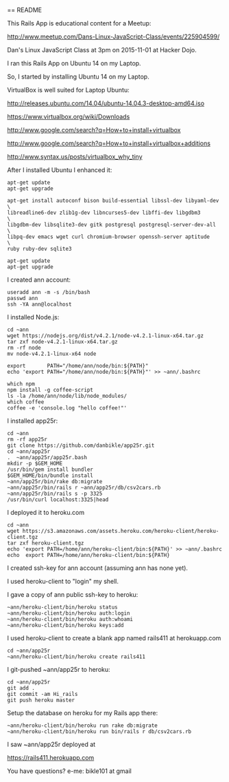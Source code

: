 == README

This Rails App is educational content for a Meetup:

http://www.meetup.com/Dans-Linux-JavaScript-Class/events/225904599/

Dan's Linux JavaScript Class at 3pm on 2015-11-01 at Hacker Dojo.

I ran this Rails App on Ubuntu 14 on my Laptop.

So,
I started by installing Ubuntu 14 on my Laptop.

VirtualBox is well suited for Laptop Ubuntu:

http://releases.ubuntu.com/14.04/ubuntu-14.04.3-desktop-amd64.iso

https://www.virtualbox.org/wiki/Downloads

http://www.google.com/search?q=How+to+install+virtualbox    

http://www.google.com/search?q=How+to+install+virtualbox+additions

http://www.syntax.us/posts/virtualbox_why_tiny

After I installed Ubuntu I enhanced it:
```
apt-get update
apt-get upgrade

apt-get install autoconf bison build-essential libssl-dev libyaml-dev \
libreadline6-dev zlib1g-dev libncurses5-dev libffi-dev libgdbm3       \
libgdbm-dev libsqlite3-dev gitk postgresql postgresql-server-dev-all  \
libpq-dev emacs wget curl chromium-browser openssh-server aptitude    \
ruby ruby-dev sqlite3

apt-get update
apt-get upgrade
```
I created ann account:
```
useradd ann -m -s /bin/bash
passwd ann
ssh -YA ann@localhost
```
I installed Node.js:
```
cd ~ann
wget https://nodejs.org/dist/v4.2.1/node-v4.2.1-linux-x64.tar.gz
tar zxf node-v4.2.1-linux-x64.tar.gz
rm -rf node
mv node-v4.2.1-linux-x64 node

export       PATH="/home/ann/node/bin:${PATH}"
echo 'export PATH="/home/ann/node/bin:${PATH}"' >> ~ann/.bashrc

which npm
npm install -g coffee-script
ls -la /home/ann/node/lib/node_modules/
which coffee
coffee -e 'console.log "hello coffee!"'
```
I installed app25r:
```
cd ~ann
rm -rf app25r
git clone https://github.com/danbikle/app25r.git
cd ~ann/app25r
.  ~ann/app25r/app25r.bash
mkdir -p $GEM_HOME
/usr/bin/gem install bundler
$GEM_HOME/bin/bundle install
~ann/app25r/bin/rake db:migrate
~ann/app25r/bin/rails r ~ann/app25r/db/csv2cars.rb
~ann/app25r/bin/rails s -p 3325
/usr/bin/curl localhost:3325|head
```
I deployed it to heroku.com
```
cd ~ann
wget https://s3.amazonaws.com/assets.heroku.com/heroku-client/heroku-client.tgz
tar zxf heroku-client.tgz
echo 'export PATH=/home/ann/heroku-client/bin:${PATH}' >> ~ann/.bashrc
echo  export PATH=/home/ann/heroku-client/bin:${PATH}
```
I created ssh-key for ann account (assuming ann has none yet).

I used heroku-client to "login" my shell.

I gave a copy of ann public ssh-key to heroku:
```
~ann/heroku-client/bin/heroku status
~ann/heroku-client/bin/heroku auth:login
~ann/heroku-client/bin/heroku auth:whoami
~ann/heroku-client/bin/heroku keys:add
``` 
I used heroku-client to create a blank app named rails411 at herokuapp.com
```
cd ~ann/app25r
~ann/heroku-client/bin/heroku create rails411
``` 
I git-pushed ~ann/app25r to heroku:
```
cd ~ann/app25r
git add .
git commit -am Hi_rails
git push heroku master
``` 
Setup the database on heroku for my Rails app there:
```
~ann/heroku-client/bin/heroku run rake db:migrate
~ann/heroku-client/bin/heroku run bin/rails r db/csv2cars.rb
``` 
I saw ~ann/app25r deployed at 

https://rails411.herokuapp.com

You have questions?
e-me: bikle101 at gmail
